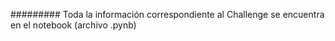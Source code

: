 ######### Toda la información correspondiente al Challenge se encuentra en el notebook (archivo .pynb)